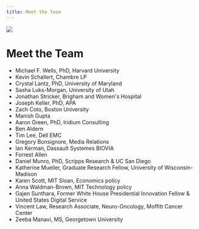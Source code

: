 ```yaml
---
title: Meet the Team
---
```

![](img/group_photo.jpg)

# Meet the Team<!--StartFragment-->

<!--StartFragment-->

* Michael F. Wells, PhD, Harvard University
* Kevin Schallert, Chambre LP
* Crystal Lantz, PhD, University of Maryland
* Sasha Luks-Morgan, University of Utah
* Jonathan Stricker, Brigham and Women's Hospital
* Joseph Keller, PhD, APA
* Zach Coto, Boston University
* Manish Gupta
* Aaron Green, PhD, Iridium Consulting
* Ben Aldern
* Tim Lee, Dell EMC
* Gregory Bonsignore, Media Relations
* Ian Kerman, Dassault Systemes BIOVIA
* Forrest Allen
* Daniel Munro, PhD, Scripps Research & UC San Diego
* Katherine Mueller, Graduate Research Fellow, University of Wisconsin-Madison
* Karen Scott, MIT Sloan, Economics policy
* Anna Waldman-Brown, MIT Technology policy
* Gajen Sunthara, Former White House Presidential Innovation Fellow & United States Digital Service
* Vincent Law, Research Associate, Neuro-Oncology, Moffitt Cancer Center
* Zeeba Manavi, MS, Georgetown University

<!--EndFragment-->

<!--EndFragment-->